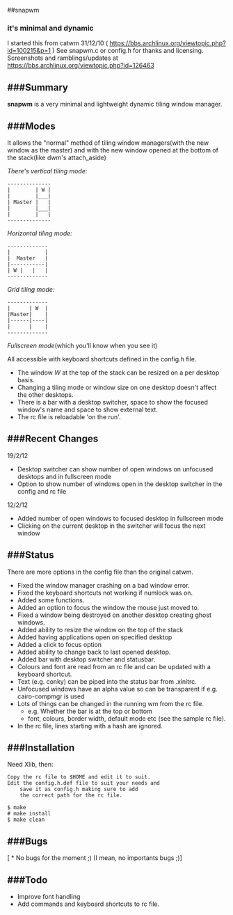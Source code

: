 ##snapwm
### it's minimal and dynamic

I started this from catwm 31/12/10 ( https://bbs.archlinux.org/viewtopic.php?id=100215&p=1 )
    See snapwm.c or config.h for thanks and licensing.
Screenshots and ramblings/updates at https://bbs.archlinux.org/viewtopic.php?id=126463


###Summary
-------


**snapwm** is a very minimal and lightweight dynamic tiling window manager.


###Modes
-----

It allows the "normal" method of tiling window managers(with the new window as the master)
    and with the new window opened at the bottom of the stack(like dwm's attach_aside)

 *There's vertical tiling mode:*

    --------------
    |        | W |
    |        |___|
    | Master |   |
    |        |___|
    |        |   |
    --------------

 *Horizontal tiling mode:*

    -------------
    |           |
    |  Master   |
    |-----------|
    | W |   |   |
    -------------
    
 *Grid tiling mode:*

    -------------
    |      | W  |
    |Master|    |
    |------|----|
    |      |    |
    -------------

 *Fullscreen mode*(which you'll know when you see it)

 All accessible with keyboard shortcuts defined in the config.h file.
 
 * The window *W* at the top of the stack can be resized on a per desktop basis.
 * Changing a tiling mode or window size on one desktop doesn't affect the other desktops.
 * There is a bar with a desktop switcher, space to show the focused window's name and space to show external text.
 * The rc file is reloadable 'on the run'.


###Recent Changes
--------------

19/2/12

  * Desktop switcher can show number of open windows on unfocused desktops and in fullscreen mode
  * Option to show number of windows open in the desktop switcher in the config and rc file

12/2/12

  * Added number of open windows to focused desktop in fullscreen mode
  * Clicking on the current desktop in the switcher will focus the next window



###Status
------

There are more options in the config file than the original catwm.

  * Fixed the window manager crashing on a bad window error.
  * Fixed the keyboard shortcuts not working if numlock was on.
  * Added some functions.
  * Added an option to focus the window the mouse just moved to.
  * Fixed a window being destroyed on another desktop creating ghost windows.
  * Added ability to resize the window on the top of the stack
  * Added having applications open on specified desktop
  * Added a click to focus option
  * Added ability to change back to last opened desktop.
  * Added bar with desktop switcher and statusbar.
  * Colours and font are read from an rc file and can be updated with a keyboard shortcut.
  * Text (e.g. conky) can be piped into the status bar from .xinitrc.
  * Unfocused windows have an alpha value so can be transparent if e.g. cairo-compmgr is used
  * Lots of things can be changed in the running wm from the rc file.
	* e.g. Whether the bar is at the top or bottom
	* font, colours, border width, default mode etc (see the sample rc file).
  * In the rc file, lines starting with a hash are ignored.


###Installation
------------

Need Xlib, then:

    Copy the rc file to $HOME and edit it to suit.
    Edit the config.h.def file to suit your needs and
        save it as config.h making sure to add
        the correct path for the rc file.

    $ make
    # make install
    $ make clean


###Bugs
----

[ * No bugs for the moment ;) (I mean, no importants bugs ;)]


###Todo
----

  * Improve font handling
  * Add commands and keyboard shortcuts to rc file.
